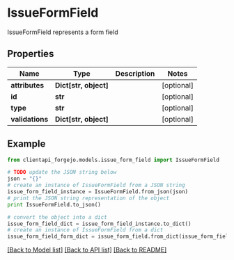 # IssueFormField

IssueFormField represents a form field

## Properties
Name | Type | Description | Notes
------------ | ------------- | ------------- | -------------
**attributes** | **Dict[str, object]** |  | [optional] 
**id** | **str** |  | [optional] 
**type** | **str** |  | [optional] 
**validations** | **Dict[str, object]** |  | [optional] 

## Example

```python
from clientapi_forgejo.models.issue_form_field import IssueFormField

# TODO update the JSON string below
json = "{}"
# create an instance of IssueFormField from a JSON string
issue_form_field_instance = IssueFormField.from_json(json)
# print the JSON string representation of the object
print IssueFormField.to_json()

# convert the object into a dict
issue_form_field_dict = issue_form_field_instance.to_dict()
# create an instance of IssueFormField from a dict
issue_form_field_form_dict = issue_form_field.from_dict(issue_form_field_dict)
```
[[Back to Model list]](../README.md#documentation-for-models) [[Back to API list]](../README.md#documentation-for-api-endpoints) [[Back to README]](../README.md)


